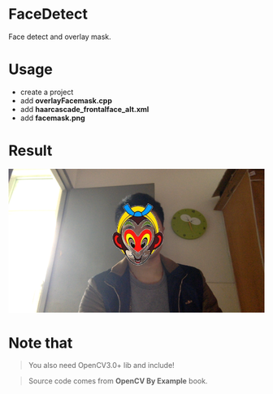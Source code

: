 # FaceDetect
Face detect and overlay mask.

# Usage

* create a project
* add **overlayFacemask.cpp**
* add **haarcascade_frontalface_alt.xml**
* add **facemask.png**


# Result

![result](./Frame_screenshot_18.02.2016.png)


# Note that

> You also need OpenCV3.0+ lib and include!

> Source code comes from **OpenCV By Example** book.
